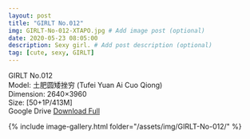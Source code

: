 ```yaml
---
layout: post
title: "GIRLT No.012"
img: GIRLT-No-012-XTAPO.jpg # Add image post (optional)
date: 2020-05-23 08:05:00
description: Sexy girl. # Add post description (optional)
tag: [cute, sexy, GIRLT]
---
```

GIRLT No.012  
Model: 土肥圆矮挫穷 (Tufei Yuan Ai Cuo Qiong)  
Dimension: 2640×3960  
Size: [50+1P/413M]  
Google Drive [Download Full](http://gestyy.com/e0KsZf)

{% include image-gallery.html folder="/assets/img/GIRLT-No-012/" %}
